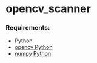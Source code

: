 # opencv_scanner

### Requirements:
- Python
- [opencv Python](https://pypi.org/project/opencv-python/)
- [numpy Python](https://pypi.org/project/numpy/)
